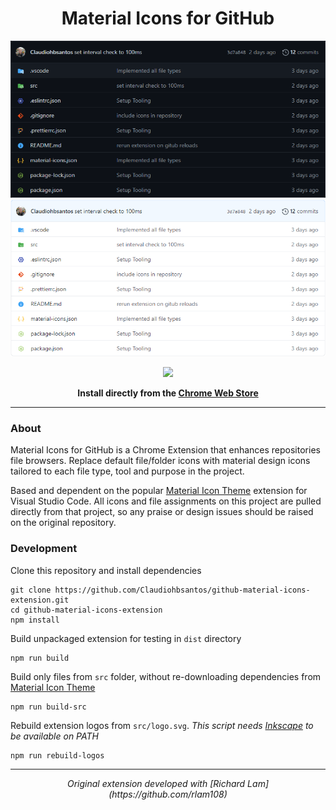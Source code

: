 <center>
  <h1>Material Icons for GitHub</h1>

![Dark GitHub example](/assets/example_dark.png)
![Light GitHub example](/assets/example_light.png)

  <img src="https://github.com/Claudiohbsantos/github-material-icons-extension/raw/master/assets/chrome-web-store.png">

**Install directly from the [Chrome Web Store]()**

</center>

---

### About

Material Icons for GitHub is a Chrome Extension that enhances repositories file browsers. Replace default file/folder icons with material design icons tailored to each file type, tool and purpose in the project.

Based and dependent on the popular [Material Icon Theme](https://github.com/PKief/vscode-material-icon-theme) extension for Visual Studio Code. All icons and file assignments on this project are pulled directly from that project, so any praise or design issues should be raised on the original repository.

### Development

Clone this repository and install dependencies

```shell
git clone https://github.com/Claudiohbsantos/github-material-icons-extension.git
cd github-material-icons-extension
npm install
```

Build unpackaged extension for testing in `dist` directory

```shell
npm run build
```

Build only files from `src` folder, without re-downloading dependencies from [Material Icon Theme](https://github.com/PKief/vscode-material-icon-theme)

```shell
npm run build-src
```

Rebuild extension logos from `src/logo.svg`. _This script needs [Inkscape](https://inkscape.org/) to be available on PATH_

```shell
npm run rebuild-logos
```

---

<center>
  <i>Original extension developed with [Richard Lam](https://github.com/rlam108)</i>
</center>

